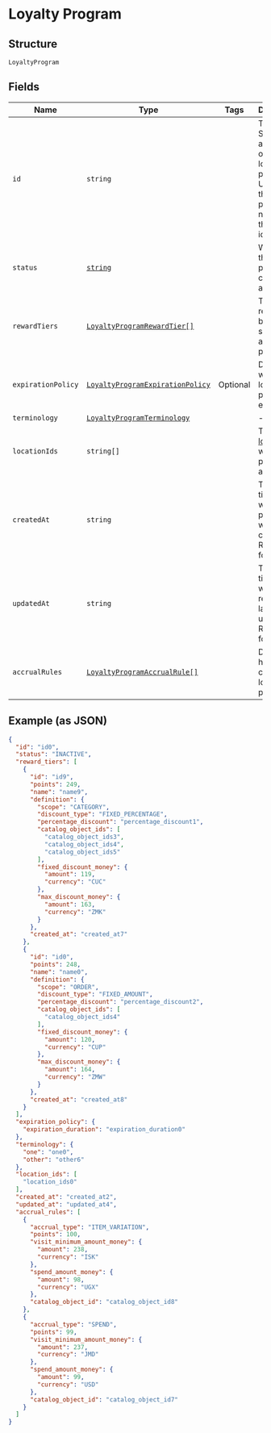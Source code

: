 
# Loyalty Program

## Structure

`LoyaltyProgram`

## Fields

| Name | Type | Tags | Description |
|  --- | --- | --- | --- |
| `id` | `string` |  | The Square-assigned ID of the loyalty program. Updates to<br>the loyalty program do not modify the identifier. |
| `status` | [`string`](/doc/models/loyalty-program-status.md) |  | Whether the program is currently active. |
| `rewardTiers` | [`LoyaltyProgramRewardTier[]`](/doc/models/loyalty-program-reward-tier.md) |  | The list of rewards for buyers, sorted by ascending points. |
| `expirationPolicy` | [`LoyaltyProgramExpirationPolicy`](/doc/models/loyalty-program-expiration-policy.md) | Optional | Describes when the loyalty program expires. |
| `terminology` | [`LoyaltyProgramTerminology`](/doc/models/loyalty-program-terminology.md) |  | - |
| `locationIds` | `string[]` |  | The [locations](#type-Location) at which the program is active. |
| `createdAt` | `string` |  | The timestamp when the program was created, in RFC 3339 format. |
| `updatedAt` | `string` |  | The timestamp when the reward was last updated, in RFC 3339 format. |
| `accrualRules` | [`LoyaltyProgramAccrualRule[]`](/doc/models/loyalty-program-accrual-rule.md) |  | Defines how buyers can earn loyalty points. |

## Example (as JSON)

```json
{
  "id": "id0",
  "status": "INACTIVE",
  "reward_tiers": [
    {
      "id": "id9",
      "points": 249,
      "name": "name9",
      "definition": {
        "scope": "CATEGORY",
        "discount_type": "FIXED_PERCENTAGE",
        "percentage_discount": "percentage_discount1",
        "catalog_object_ids": [
          "catalog_object_ids3",
          "catalog_object_ids4",
          "catalog_object_ids5"
        ],
        "fixed_discount_money": {
          "amount": 119,
          "currency": "CUC"
        },
        "max_discount_money": {
          "amount": 163,
          "currency": "ZMK"
        }
      },
      "created_at": "created_at7"
    },
    {
      "id": "id0",
      "points": 248,
      "name": "name0",
      "definition": {
        "scope": "ORDER",
        "discount_type": "FIXED_AMOUNT",
        "percentage_discount": "percentage_discount2",
        "catalog_object_ids": [
          "catalog_object_ids4"
        ],
        "fixed_discount_money": {
          "amount": 120,
          "currency": "CUP"
        },
        "max_discount_money": {
          "amount": 164,
          "currency": "ZMW"
        }
      },
      "created_at": "created_at8"
    }
  ],
  "expiration_policy": {
    "expiration_duration": "expiration_duration0"
  },
  "terminology": {
    "one": "one0",
    "other": "other6"
  },
  "location_ids": [
    "location_ids0"
  ],
  "created_at": "created_at2",
  "updated_at": "updated_at4",
  "accrual_rules": [
    {
      "accrual_type": "ITEM_VARIATION",
      "points": 100,
      "visit_minimum_amount_money": {
        "amount": 238,
        "currency": "ISK"
      },
      "spend_amount_money": {
        "amount": 98,
        "currency": "UGX"
      },
      "catalog_object_id": "catalog_object_id8"
    },
    {
      "accrual_type": "SPEND",
      "points": 99,
      "visit_minimum_amount_money": {
        "amount": 237,
        "currency": "JMD"
      },
      "spend_amount_money": {
        "amount": 99,
        "currency": "USD"
      },
      "catalog_object_id": "catalog_object_id7"
    }
  ]
}
```

